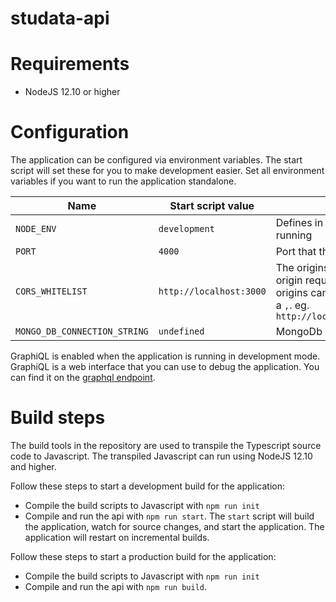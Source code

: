 # studata-api

# Requirements

- NodeJS 12.10 or higher

# Configuration

The application can be configured via environment variables. The start script will set these for you to make development easier. Set all environment variables if you want to run the application standalone.

Name             | Start script value      | Description
---------------- | ----------------------- | -------------------------------------
`NODE_ENV`       | `development`           | Defines in which mode the application is running
`PORT`           | `4000`                  | Port that the applications listens to
`CORS_WHITELIST` | `http://localhost:3000` | The origins that are allowed to send cross origin requests to this application. Multiple origins can be added by seperating them with a `,`. eg. `http://localhost:3000,http://localhost:3001`
`MONGO_DB_CONNECTION_STRING` | `undefined` | MongoDb connection string

GraphiQL is enabled when the application is running in development mode. GraphiQL is a web interface that you can use to debug the application. You can find it on the [graphql endpoint](http://localhost:4000/graphql).

# Build steps

The build tools in the repository are used to transpile the Typescript source code to Javascript. The transpiled Javascript can run using NodeJS 12.10 and higher.

Follow these steps to start a development build for the application:

- Compile the build scripts to Javascript with `npm run init`
- Compile and run the api with `npm run start`. The `start` script will build the application, watch for source changes, and start the application. The application will restart on incremental builds.

Follow these steps to start a production build for the application:

- Compile the build scripts to Javascript with `npm run init`
- Compile and run the api with `npm run build`.